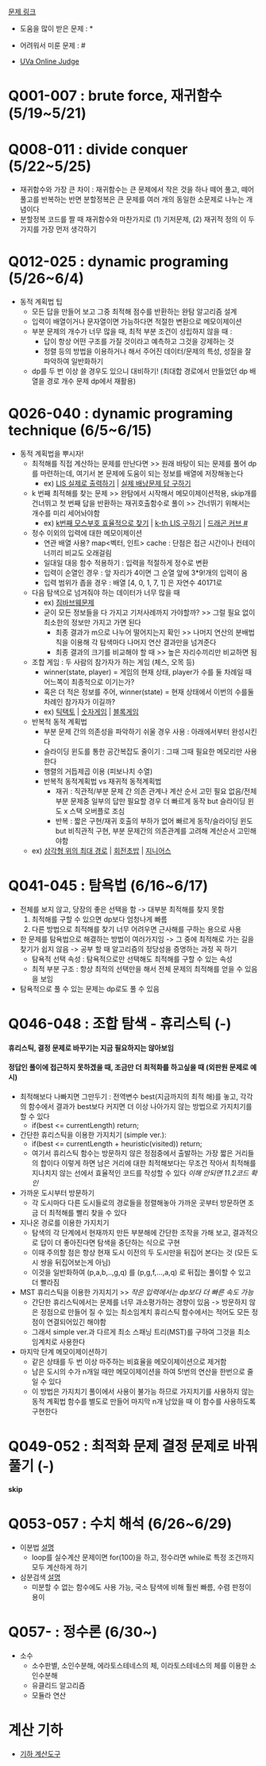 [문제 링크](https://www.algospot.com/wiki/read/JMBook_%EB%AC%B8%EC%A0%9C%EB%93%A4_%EB%A7%81%ED%81%AC)

- 도움을 많이 받은 문제 : *
- 어려워서 미룬 문제 : #
  
- [UVa Online Judge](https://onlinejudge.org/)

# Q001-007 : brute force, 재귀함수 (5/19~5/21)

# Q008-011 : divide conquer (5/22~5/25)
- 재귀함수와 가장 큰 차이 : 재귀함수는 큰 문제에서 작은 것을 하나 떼어 풀고, 떼어 풀고를 반복하는 반면 분할정복은 큰 문제를 여러 개의 동일한 소문제로 나누는 개념이다
- 분할정복 코드를 짤 때 재귀함수와 마찬가지로 (1) 기저문제, (2) 재귀적 정의 이 두 가지를 가장 먼저 생각하기
# Q012-025 : dynamic programing (5/26~6/4)
- 동적 계획법 팁
  - 모든 답을 만들어 보고 그중 최적해 점수를 반환하는 완탐 알고리즘 설계
  - 입력이 배열이거나 문자열이면 가능하다면 적절한 변환으로 메모이제이션
  - 부분 문제의 개수가 너무 많을 때, 최적 부분 조건이 성립하지 않을 때 :
    - 답이 항상 어떤 구조를 가질 것이라고 예측하고 그것을 강제하는 것
    - 정렬 등의 방법을 이용하거나 해서 주어진 데이터/문제의 특성, 성질을 잘 파악하여 일반화하기
  - dp를 두 번 이상 쓸 경우도 있으니 대비하기! (최대합 경로에서 만들었던 dp 배열을 경로 개수 문제 dp에서 재활용)

# Q026-040 : dynamic programing technique (6/5~6/15)
- 동적 계획법을 뿌시자!
  - 최적해를 직접 계산하는 문제를 만난다면 >> 원래 바탕이 되는 문제를 풀어 dp를 마련하는데, 여기서 본 문제에 도움이 되는 정보를 배열에 저장해놓는다
    - ex) [LIS 실제로 출력하기](https://github.com/rbdus0715/algorithm/blob/main/study/026_LISfind.cpp) | [실제 배낭문제 답 구하기](https://github.com/rbdus0715/algorithm/blob/main/study/027_knapsackFind.cpp)
  - k 번째 최적해를 찾는 문제 >> 완탐에서 시작해서 메모이제이션적용, skip개를 건너뛰고 첫 번째 답을 반환하는 재귀호출함수로 풀이 >> 건너뛰기 위해서는 개수를 미리 세어놔야함
    - ex) [k번째 모스부호 효율적으로 찾기](https://github.com/rbdus0715/algorithm/blob/main/study/029_morseKth.cpp) | [k-th LIS 구하기](https://github.com/rbdus0715/algorithm/blob/main/study/030_kthLIS.cpp) | [드래곤 커브 #](https://github.com/rbdus0715/algorithm/blob/main/study/031_dragonCurve%23.cpp)
  - 정수 이외의 입력에 대한 메모이제이션
    - 연관 배열 사용? map<벡터, 인트> cache : 단점은 접근 시간이나 컨테이너끼리 비교도 오래걸림
    - 일대일 대응 함수 적용하기 : 입력을 적절하게 정수로 변환
    - 입력이 순열인 경우 : 앞 자리가 4이면 그 순열 앞에 3*9!개의 입력이 옴
    - 입력 범위가 좁을 경우 : 배열 [4, 0, 1, 7, 1] 은 자연수 40171로
  - 다음 탐색으로 넘겨줘야 하는 데이터가 너무 많을 때 
    - ex) [짐바브웨문제](https://github.com/rbdus0715/algorithm/blob/main/study/032.zimbabwe%23.cpp)
    - 굳이 모든 정보들을 다 가지고 기저사례까지 가야할까? >> 그럴 필요 없이 최소한의 정보만 가지고 가면 된다
      - 최종 결과가 m으로 나누어 떨어지는지 확인 >> 나머지 연산의 분배법칙을 이용해 각 탐색마다 나머지 연산 결과만을 넘겨준다
      - 최종 결과의 크기를 비교해야 할 때 >> 높은 자리수끼리만 비교하면 됨
  - 조합 게임 : 두 사람의 참가자가 하는 게임 (체스, 오목 등)
    - winner(state, player) = 게임의 현재 상태, player가 수를 둘 차례일 때 어느쪽이 최종적으로 이기는가?
    - 혹은 더 적은 정보를 주어, winner(state) = 현재 상태에서 이번의 수를둘 차례인 참가자가 이길까?
    - ex) [틱택토](https://github.com/rbdus0715/algorithm/blob/main/study/035_tictactoe*.cpp) | [숫자게임](https://github.com/rbdus0715/algorithm/blob/main/study/036_numberGame*.cpp) | [블록게임](https://github.com/rbdus0715/algorithm/blob/main/study/037_blockGame%23.cpp)
  - 반복적 동적 계획법
    - 부분 문제 간의 의존성을 파악하기 쉬울 경우 사용 : 아래에서부터 완성시킨다
    - 슬라이딩 윈도를 통한 공간복잡도 줄이기 : 그때 그때 필요한 메모리만 사용한다
    - 행렬의 거듭제곱 이용 (피보나치 수열)
    - 반복적 동적계획법 vs 재귀적 동적계획법
      - 재귀 : 직관적/부분 문제 간 의존 관계나 계산 순서 고민 필요 없음/전체 부분 문제중 일부의 답만 필요할 경우 더 빠르게 동작 but 슬라이딩 윈도 x 스택 오버플로 조심
      - 반복 : 짧은 구현/재귀 호출의 부하가 없어 빠르게 동작/슬라이딩 윈도 but 비직관적 구현, 부분 문제간의 의존관계를 고려해 계산순서 고민해야함
  - ex) [삼각형 위의 최대 경로]() | [회전초밥]() | [지니어스]()
# Q041-045 : 탐욕법 (6/16~6/17)
  - 전체를 보지 않고, 당장의 좋은 선택을 함 -> 대부분 최적해를 찾지 못함
    1. 최적해를 구할 수 있으면 dp보다 엄청나게 빠름
    2. 다른 방법으로 최적해를 찾기 너무 어려우면 근사해를 구하는 용으로 사용
  - 한 문제를 탐욕법으로 해결하는 방법이 여러가지임 -> 그 중에 최적해로 가는 길을 찾기가 쉽지 않음 -> 공부 할 때 알고리즘의 정당성을 증명하는 과정 꼭 하기
    - 탐욕적 선택 속성 : 탐욕적으로만 선택해도 최적해를 구할 수 있는 속성
    - 최적 부분 구조 : 항상 최적의 선택만을 해서 전체 문제의 최적해를 얻을 수 있음을 보임
  - 탐욕적으로 풀 수 있는 문제는 dp로도 풀 수 있음
# Q046-048 : 조합 탐색 - 휴리스틱 (-)
  #### 휴리스틱, 결정 문제로 바꾸기는 지금 필요하지는 않아보임
  #### 정답인 풀이에 접근하지 못하겠을 때, 조금만 더 최적화를 하고싶을 때 (외판원 문제로 예시)
  - 최적해보다 나빠지면 그만두기 : 전역변수 best(지금까지의 최적 해)를  놓고, 각각의 함수에서 결과가 best보다 커지면 더 이상 나아가지 않는 방법으로 가지치기를 할 수 있다
    - if(best <= currentLength) return;
  - 간단한 휴리스틱을 이용한 가지치기 (simple ver.):
    - if(best <= currentLength + heuristic(visited)) return;
    - 여기서 휴리스틱 함수는 방문하지 않은 정점중에서 출발하는 가장 짧은 거리들의 합이다 이렇게 하면 남은 거리에 대한 최적해보다는 무조건 작아서 최적해를 지나치지 않는 선에서 효율적인 코드를 작성할 수 있다 *이해 안되면 11.2코드 확인*
  - 가까운 도시부터 방문하기
    - 각 도시마다 다른 도시들로의 경로들을 정렬해놓아 가까운 곳부터 방문하면 조금 더 최적해를 빨리 찾을 수 있다
  - 지나온 경로를 이용한 가지치기
    - 탐색의 각 단계에서 현재까지 만든 부분해에 간단한 조작을 가해 보고, 결과적으로 답이 더 좋아진다면 탐색을 중단하는 식으로 구현
    - 이때 주의할 점은 항상 현재 도시 이전의 두 도시만을 뒤집어 본다는 것 (모든 도시 쌍을 뒤집어보는게 아님)
    - 이것을 일반화하여 (p,a,b,..,g,q) 를 (p,g,f,...,a,q) 로 뒤집는 풀이할 수 있고 더 빨라짐
  - MST 휴리스틱을 이용한 가지치기 >> *작은 입력에서는 dp보다 더 빠른 속도 가능*
    - 간단한 휴리스틱에서는 문제를 너무 과소평가하는 경향이 있음 -> 방문하지 않은 정점으로 만들어 질 수 있는 최소임계치 휴리스틱 함수에서는 적어도 모든 정점이 연결되어있긴 해야함
    - 그래서 simple ver.과 다르게 최소 스패닝 트리(MST)를 구하여 그것을 최소 임계치로 사용한다
  - 마지막 단계 메모이제이션하기
    - 같은 상태를 두 번 이상 마주하는 비효율을 메모이제이션으로 제거함
    - 남은 도시의 수가 n개일 때만 메모이제이션을 하여 5!번의 연산을 한번으로 줄일 수 있다
    - 이 방법은 가지치기 풀이에서 사용이 불가능 하므로 가지치기를 사용하지 않는 동적 계획법 함수를 별도로 만들어 마지막 n개 남았을 때 이 함수를 사용하도록 구현한다
# Q049-052 : 최적화 문제 결정 문제로 바꿔 풀기 (-)
  #### skip
# Q053-057 : 수치 해석 (6/26~6/29)
  - 이분법 [설명](https://blog.naver.com/rbdus0715/223116394161)
    - loop를 실수계산 문제이면 for(100)을 하고, 정수라면 while로 특정 조건까지 모두 계산하게 하기
  - 삼분검색 [설명](https://blog.naver.com/rbdus0715/223116394161)
    - 미분할 수 없는 함수에도 사용 가능, 국소 탐색에 비해 훨씬 빠름, 수렴 판정이 용이
# Q057- : 정수론 (6/30~)
  - 소수
    - 소수판별, 소인수분해, 에라토스테네스의 체, 이라토스테네스의 체를 이용한 소인수분해
    - 유클리드 알고리즘
    - 모듈라 연산
# 계산 기하
- [기하 계산도구](https://github.com/rbdus0715/algorithm/blob/main/study/reusable_cal_geometric.cpp)
